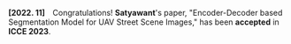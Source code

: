 **[2022. 11]** Congratulations! **Satyawant**'s paper, "Encoder-Decoder based Segmentation Model for UAV Street Scene Images," has been **accepted** in **ICCE 2023**.
